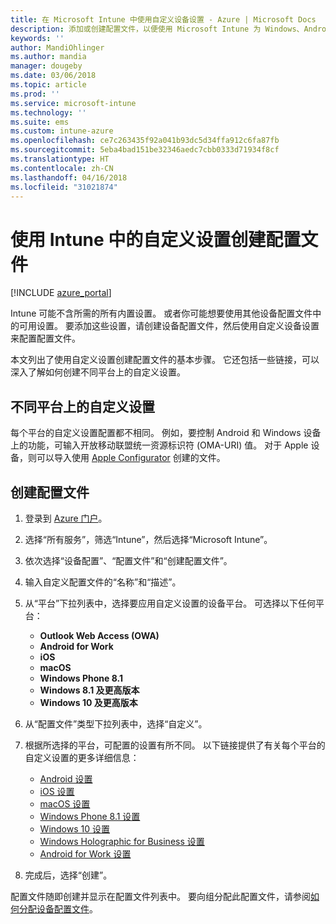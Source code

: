 ```yaml
---
title: 在 Microsoft Intune 中使用自定义设备设置 - Azure | Microsoft Docs
description: 添加或创建配置文件，以便使用 Microsoft Intune 为 Windows、Android 和 iOS 设备使用自定义设置
keywords: ''
author: MandiOhlinger
ms.author: mandia
manager: dougeby
ms.date: 03/06/2018
ms.topic: article
ms.prod: ''
ms.service: microsoft-intune
ms.technology: ''
ms.suite: ems
ms.custom: intune-azure
ms.openlocfilehash: ce7c263435f92a041b93dc5d34ffa912c6fa87fb
ms.sourcegitcommit: 5eba4bad151be32346aedc7cbb0333d71934f8cf
ms.translationtype: HT
ms.contentlocale: zh-CN
ms.lasthandoff: 04/16/2018
ms.locfileid: "31021874"
---
```

# <a name="create-a-profile-with-custom-settings-in-intune"></a>使用 Intune 中的自定义设置创建配置文件

[!INCLUDE [azure_portal](./includes/azure_portal.md)]

Intune 可能不含所需的所有内置设置。 或者你可能想要使用其他设备配置文件中的可用设置。 要添加这些设置，请创建设备配置文件，然后使用自定义设备设置来配置配置文件。

本文列出了使用自定义设置创建配置文件的基本步骤。 它还包括一些链接，可以深入了解如何创建不同平台上的自定义设置。

## <a name="custom-settings-on-different-platforms"></a>不同平台上的自定义设置
每个平台的自定义设置配置都不相同。 例如，要控制 Android 和 Windows 设备上的功能，可输入开放移动联盟统一资源标识符 (OMA-URI) 值。 对于 Apple 设备，则可以导入使用 [Apple Configurator](https://itunes.apple.com/us/app/apple-configurator-2/id1037126344?mt=12) 创建的文件。

## <a name="create-the-profile"></a>创建配置文件

1. 登录到 [Azure 门户](https://portal.azure.com)。
2. 选择“所有服务”，筛选“Intune”，然后选择“Microsoft Intune”。
3. 依次选择“设备配置”、“配置文件”和“创建配置文件”。
4. 输入自定义配置文件的“名称”和“描述”。
5. 从“平台”下拉列表中，选择要应用自定义设置的设备平台。 可选择以下任何平台：

    - **Outlook Web Access (OWA)**
    - **Android for Work**
    - **iOS**
    - **macOS**
    - **Windows Phone 8.1**
    - **Windows 8.1 及更高版本**
    - **Windows 10 及更高版本**

6. 从“配置文件”类型下拉列表中，选择“自定义”。
7. 根据所选择的平台，可配置的设置有所不同。 以下链接提供了有关每个平台的自定义设置的更多详细信息：

    - [Android 设置](custom-settings-android.md)
    - [iOS 设置](custom-settings-ios.md)
    - [macOS 设置](custom-settings-macos.md)
    - [Windows Phone 8.1 设置](custom-settings-windows-phone-8-1.md)
    - [Windows 10 设置](custom-settings-windows-10.md)
    - [Windows Holographic for Business 设置](custom-settings-windows-holographic.md)
    - [Android for Work 设置](custom-settings-android-for-work.md)

8. 完成后，选择“创建”。

配置文件随即创建并显示在配置文件列表中。 要向组分配此配置文件，请参阅[如何分配设备配置文件](device-profile-assign.md)。
